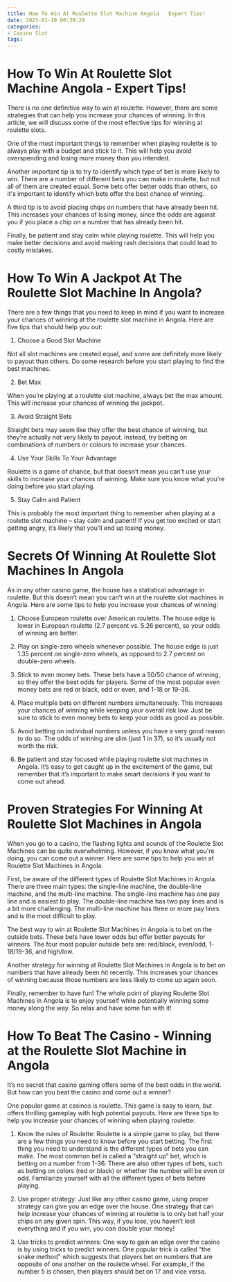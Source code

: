 ```yaml
---
title: How To Win At Roulette Slot Machine Angola   Expert Tips!
date: 2023-01-19 00:39:29
categories:
- Casino Slot
tags:
---
```



#  How To Win At Roulette Slot Machine Angola - Expert Tips!

There is no one definitive way to win at roulette. However, there are some strategies that can help you increase your chances of winning. In this article, we will discuss some of the most effective tips for winning at roulette slots.

One of the most important things to remember when playing roulette is to always play with a budget and stick to it. This will help you avoid overspending and losing more money than you intended.

Another important tip is to try to identify which type of bet is more likely to win. There are a number of different bets you can make in roulette, but not all of them are created equal. Some bets offer better odds than others, so it's important to identify which bets offer the best chance of winning.

A third tip is to avoid placing chips on numbers that have already been hit. This increases your chances of losing money, since the odds are against you if you place a chip on a number that has already been hit.

Finally, be patient and stay calm while playing roulette. This will help you make better decisions and avoid making rash decisions that could lead to costly mistakes.

#  How To Win A Jackpot At The Roulette Slot Machine In Angola?

There are a few things that you need to keep in mind if you want to increase your chances of winning at the roulette slot machine in Angola. Here are five tips that should help you out:

1. Choose a Good Slot Machine

Not all slot machines are created equal, and some are definitely more likely to payout than others. Do some research before you start playing to find the best machines.

2. Bet Max

When you’re playing at a roulette slot machine, always bet the max amount. This will increase your chances of winning the jackpot.

3. Avoid Straight Bets

Straight bets may seem like they offer the best chance of winning, but they’re actually not very likely to payout. Instead, try betting on combinations of numbers or colours to increase your chances.

4. Use Your Skills To Your Advantage

Roulette is a game of chance, but that doesn’t mean you can’t use your skills to increase your chances of winning. Make sure you know what you’re doing before you start playing.

5. Stay Calm and Patient

This is probably the most important thing to remember when playing at a roulette slot machine – stay calm and patient! If you get too excited or start getting angry, it’s likely that you’ll end up losing money.

#  Secrets Of Winning At Roulette Slot Machines In Angola 

As in any other casino game, the house has a statistical advantage in roulette. But this doesn’t mean you can’t win at the roulette slot machines in Angola. Here are some tips to help you increase your chances of winning:

1) Choose European roulette over American roulette. The house edge is lower in European roulette (2.7 percent vs. 5.26 percent), so your odds of winning are better. 

2) Play on single-zero wheels whenever possible. The house edge is just 1.35 percent on single-zero wheels, as opposed to 2.7 percent on double-zero wheels. 

3) Stick to even money bets. These bets have a 50/50 chance of winning, so they offer the best odds for players. Some of the most popular even money bets are red or black, odd or even, and 1-18 or 19-36. 

4) Place multiple bets on different numbers simultaneously. This increases your chances of winning while keeping your overall risk low. Just be sure to stick to even money bets to keep your odds as good as possible. 

5) Avoid betting on individual numbers unless you have a very good reason to do so. The odds of winning are slim (just 1 in 37), so it’s usually not worth the risk. 

6) Be patient and stay focused while playing roulette slot machines in Angola. It’s easy to get caught up in the excitement of the game, but remember that it’s important to make smart decisions if you want to come out ahead.

#  Proven Strategies For Winning At Roulette Slot Machines in Angola 

When you go to a casino, the flashing lights and sounds of the Roulette Slot Machines can be quite overwhelming. However, if you know what you're doing, you can come out a winner. Here are some tips to help you win at Roulette Slot Machines in Angola.

First, be aware of the different types of Roulette Slot Machines in Angola. There are three main types: the single-line machine, the double-line machine, and the multi-line machine. The single-line machine has one pay line and is easiest to play. The double-line machine has two pay lines and is a bit more challenging. The multi-line machine has three or more pay lines and is the most difficult to play.

The best way to win at Roulette Slot Machines in Angola is to bet on the outside bets. These bets have lower odds but offer better payouts for winners. The four most popular outside bets are: red/black, even/odd, 1-18/19-36, and high/low.

Another strategy for winning at Roulette Slot Machines in Angola is to bet on numbers that have already been hit recently. This increases your chances of winning because those numbers are less likely to come up again soon.

Finally, remember to have fun! The whole point of playing Roulette Slot Machines in Angola is to enjoy yourself while potentially winning some money along the way. So relax and have some fun with it!

#  How To Beat The Casino - Winning at the Roulette Slot Machine in Angola

It’s no secret that casino gaming offers some of the best odds in the world. But how can you beat the casino and come out a winner?

One popular game at casinos is roulette. This game is easy to learn, but offers thrilling gameplay with high potential payouts. Here are three tips to help you increase your chances of winning when playing roulette:

1. Know the rules of Roulette: Roulette is a simple game to play, but there are a few things you need to know before you start betting. The first thing you need to understand is the different types of bets you can make. The most common bet is called a “straight up” bet, which is betting on a number from 1-36. There are also other types of bets, such as betting on colors (red or black) or whether the number will be even or odd. Familiarize yourself with all the different types of bets before playing.

2. Use proper strategy: Just like any other casino game, using proper strategy can give you an edge over the house. One strategy that can help increase your chances of winning at roulette is to only bet half your chips on any given spin. This way, if you lose, you haven’t lost everything and if you win, you can double your money!

3. Use tricks to predict winners: One way to gain an edge over the casino is by using tricks to predict winners. One popular trick is called “the snake method” which suggests that players bet on numbers that are opposite of one another on the roulette wheel. For example, if the number 5 is chosen, then players should bet on 17 and vice versa.